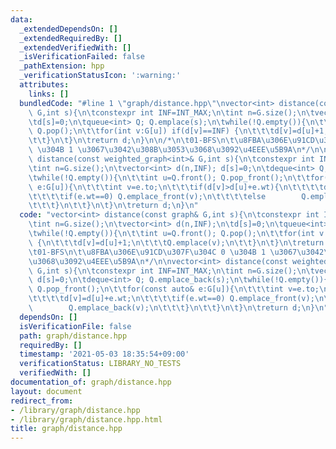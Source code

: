 ```yaml
---
data:
  _extendedDependsOn: []
  _extendedRequiredBy: []
  _extendedVerifiedWith: []
  _isVerificationFailed: false
  _pathExtension: hpp
  _verificationStatusIcon: ':warning:'
  attributes:
    links: []
  bundledCode: "#line 1 \"graph/distance.hpp\"\nvector<int> distance(const graph&\
    \ G,int s){\n\tconstexpr int INF=INT_MAX;\n\tint n=G.size();\n\tvector<int> d(n,INF);\n\
    \td[s]=0;\n\tqueue<int> Q; Q.emplace(s);\n\twhile(!Q.empty()){\n\t\tint u=Q.front();\
    \ Q.pop();\n\t\tfor(int v:G[u]) if(d[v]==INF) {\n\t\t\td[v]=d[u]+1;\n\t\t\tQ.emplace(v);\n\
    \t\t}\n\t}\n\treturn d;\n}\n\n/*\n\t01-BFS\n\t\u8FBA\u306E\u91CD\u307F\u304C 0\
    \ \u304B 1 \u3067\u3042\u308B\u3053\u3068\u3092\u4EEE\u5B9A\n*/\n\nvector<int>\
    \ distance(const weighted_graph<int>& G,int s){\n\tconstexpr int INF=INT_MAX;\n\
    \tint n=G.size();\n\tvector<int> d(n,INF); d[s]=0;\n\tdeque<int> Q; Q.emplace_back(s);\n\
    \twhile(!Q.empty()){\n\t\tint u=Q.front(); Q.pop_front();\n\t\tfor(const auto&\
    \ e:G[u]){\n\t\t\tint v=e.to;\n\t\t\tif(d[v]>d[u]+e.wt){\n\t\t\t\td[v]=d[u]+e.wt;\n\
    \t\t\t\tif(e.wt==0) Q.emplace_front(v);\n\t\t\t\telse        Q.emplace_back(v);\n\
    \t\t\t}\n\t\t}\n\t}\n\treturn d;\n}\n"
  code: "vector<int> distance(const graph& G,int s){\n\tconstexpr int INF=INT_MAX;\n\
    \tint n=G.size();\n\tvector<int> d(n,INF);\n\td[s]=0;\n\tqueue<int> Q; Q.emplace(s);\n\
    \twhile(!Q.empty()){\n\t\tint u=Q.front(); Q.pop();\n\t\tfor(int v:G[u]) if(d[v]==INF)\
    \ {\n\t\t\td[v]=d[u]+1;\n\t\t\tQ.emplace(v);\n\t\t}\n\t}\n\treturn d;\n}\n\n/*\n\
    \t01-BFS\n\t\u8FBA\u306E\u91CD\u307F\u304C 0 \u304B 1 \u3067\u3042\u308B\u3053\
    \u3068\u3092\u4EEE\u5B9A\n*/\n\nvector<int> distance(const weighted_graph<int>&\
    \ G,int s){\n\tconstexpr int INF=INT_MAX;\n\tint n=G.size();\n\tvector<int> d(n,INF);\
    \ d[s]=0;\n\tdeque<int> Q; Q.emplace_back(s);\n\twhile(!Q.empty()){\n\t\tint u=Q.front();\
    \ Q.pop_front();\n\t\tfor(const auto& e:G[u]){\n\t\t\tint v=e.to;\n\t\t\tif(d[v]>d[u]+e.wt){\n\
    \t\t\t\td[v]=d[u]+e.wt;\n\t\t\t\tif(e.wt==0) Q.emplace_front(v);\n\t\t\t\telse\
    \        Q.emplace_back(v);\n\t\t\t}\n\t\t}\n\t}\n\treturn d;\n}\n"
  dependsOn: []
  isVerificationFile: false
  path: graph/distance.hpp
  requiredBy: []
  timestamp: '2021-05-03 18:35:54+09:00'
  verificationStatus: LIBRARY_NO_TESTS
  verifiedWith: []
documentation_of: graph/distance.hpp
layout: document
redirect_from:
- /library/graph/distance.hpp
- /library/graph/distance.hpp.html
title: graph/distance.hpp
---
```

